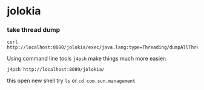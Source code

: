 jolokia
=======

### take thread dump

```
curl http://localhost:8080/jolokia/exec/java.lang:type=Threading/dumpAllThreads/true/true
```


Using command line tools `j4psh` make things much more easier:

```
j4psh http://localhost:8089/jolokia/
```

this open new shell try `ls` or `cd com.sun.management`
